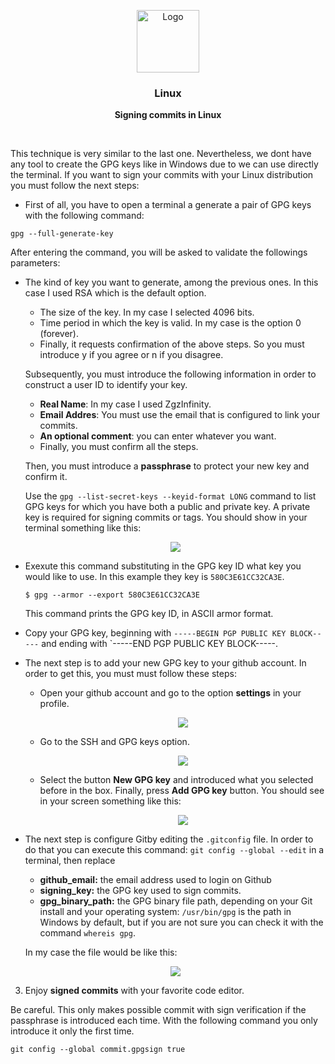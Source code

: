 <p align="center">
    <img src="https://i.ibb.co/0rCwRBp/gnulinux.jpg" alt="Logo" width=100height=100>
  </a>

  <h3 align="center">Linux</h3>

  <p align="center">
    <b>Signing commits in Linux</b> <br>
  </p>
</p>

&nbsp;


This technique is very similar to the last one. Nevertheless, we dont have any tool to create the GPG keys like in Windows due to we can use directly the terminal. If you want to sign your commits with your Linux distribution you must follow the next steps:

* First of all, you have to open a terminal a generate a pair of GPG keys with the following command:

``
	gpg --full-generate-key
``

After entering the command, you will be asked to validate the followings parameters:

* The kind of key you want to generate, among the previous ones. In this case I used RSA which is the default option. 
	* The size of the key. In my case I selected 4096 bits.
	*  Time period in which the key is valid. In my case is the option 0 (forever).
	* Finally, it requests confirmation of the above steps. So you must introduce y if you agree or n if you disagree.

	Subsequently, you must introduce the following information in order to construct a user ID to identify your key. 

	*	**Real Name**: In my case I used ZgzInfinity.
	*	**Email Addres**: You must use the email that is configured to link your commits.
	*	**An optional comment**: you can enter whatever you want.
	* Finally, you must confirm all the steps.

	Then, you must introduce a **passphrase** to protect your new key and confirm it.

	Use the `gpg --list-secret-keys --keyid-format LONG` command to list GPG keys for which you have both a public and private key. A private key is required for signing commits or tags.
You should show in your terminal something like this:

	<p align="center">
	    <img src="https://i.ibb.co/7CwvMm0/fff.png">
	</p>

* Exexute this command substituting in the GPG key ID what key you would like to use. In this example they key is  `580C3E61CC32CA3E`.
    ```
    $ gpg --armor --export 580C3E61CC32CA3E
    ```
	 This command prints the GPG key ID, in ASCII armor format.

* Copy your GPG key, beginning with `-----BEGIN PGP PUBLIC KEY BLOCK-----` and ending with `-----END PGP PUBLIC KEY BLOCK-----.
* The next step is to add your new GPG key to your github account. In order to get this, you must must follow these steps:
	* Open your github account and go to the option **settings** in your profile.

		<p align="center">
	    <img src="https://i.ibb.co/TcgnrWW/settings.png">
	</p>

	* Go to the SSH and GPG keys option.
			
		<p align="center">
	    <img src="https://i.ibb.co/FJfDCP2/options.png">
	</p>

	* Select the button **New GPG key** and introduced what you selected before in the box. Finally, press **Add GPG key** button. You should see in your screen something like this:
	
		<p align="center">
	    <img src="https://i.ibb.co/2dc9FZM/temas.png">
	</p>

* The next step is configure Gitby editing the `.gitconfig` file. In order to do that you can execute this command: 
 `git config --global --edit` in a terminal, then replace 
    
	* **github_email:** the email address used to login on Github
	* **signing_key:** the GPG key  used to sign commits.
	* **gpg_binary_path:** the GPG binary file path, depending on your Git install and your operating system:
    `/usr/bin/gpg` is the path in Windows by default, but if you are not sure you can check it with the command `whereis gpg`.

	In my case the file would be like this:

	<p align="center">
	    <img src="https://i.ibb.co/r48m8WJ/configuration.png">
	</p>

3.  Enjoy **signed commits** with your favorite code editor.

Be careful. This only makes possible commit with sign verification if the passphrase is introduced each time. With the
following command you only introduce it only the first time.

`git config --global commit.gpgsign true`